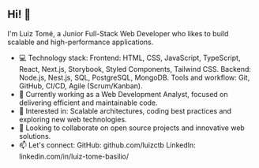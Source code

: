 ## Hi! 👋
I'm Luiz Tomé, a Junior Full-Stack Web Developer who likes to build scalable and high-performance applications.
- 💻 Technology stack:
Frontend: HTML, CSS, JavaScript, TypeScript, React, Next.js, Storybook, Styled Components, Tailwind CSS.
Backend: Node.js, Nest.js, SQL, PostgreSQL, MongoDB.
Tools and workflow: Git, GitHub, CI/CD, Agile (Scrum/Kanban).
- 🚀 Currently working as a Web Development Analyst, focused on delivering efficient and maintainable code.
- 🎯 Interested in: Scalable architectures, coding best practices and exploring new web technologies.
- 🤝 Looking to collaborate on open source projects and innovative web solutions.
- 📫 Let's connect:
GitHub: github.com/luizctb
LinkedIn: linkedin.com/in/luiz-tome-basilio/
